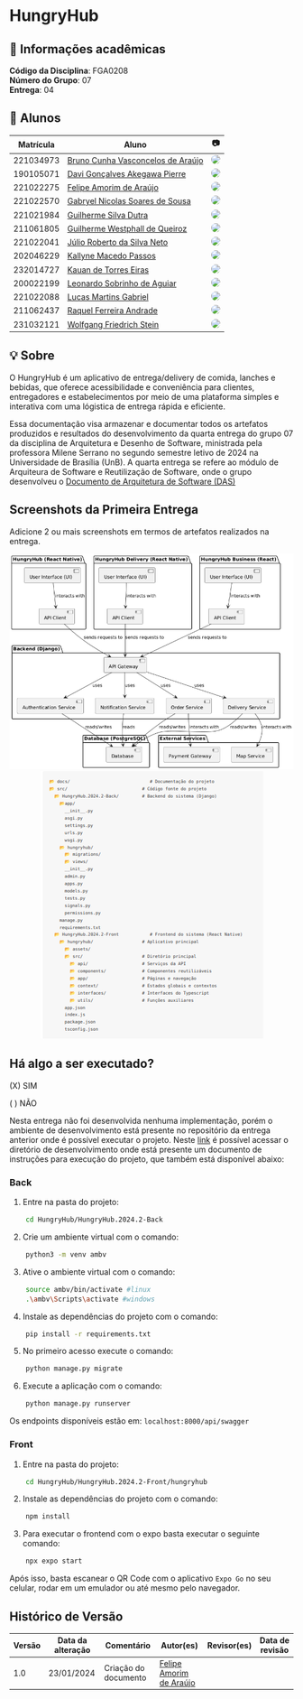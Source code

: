 # HungryHub

## 📃 Informações acadêmicas

**Código da Disciplina**: FGA0208<br>
**Número do Grupo**: 07<br>
**Entrega**: 04<br>

## 👥 Alunos

| Matrícula   | Aluno | 📷 |
|-------------|---------------------------------------------------------|-------------|
| 221034973   | [Bruno Cunha Vasconcelos de Araújo](https://github.com/brunocva) | <img width="100" src="https://github.com/brunocva.png" style="border-radius: 50px"/> |
| 190105071   | [Davi Gonçalves Akegawa Pierre](https://github.com/DaviPierre) | <img width="100" src="https://github.com/DaviPierre.png" style="border-radius: 50px"/> |
| 221022275   | [Felipe Amorim de Araújo](https://github.com/lipeaaraujo) | <img width="100" src="https://github.com/lipeaaraujo.png" style="border-radius: 50px"/> |
| 221022570   | [Gabryel Nicolas Soares de Sousa](https://github.com/gabryelns) | <img width="100" src="https://github.com/gabryelns.png" style="border-radius: 50px"/> |
| 221021984   | [Guilherme Silva Dutra](https://github.com/GuiDutra21) | <img width="100" src="https://github.com/GuiDutra21.png" style="border-radius: 50px"/> |
| 211061805   | [Guilherme Westphall de Queiroz](https://github.com/west7) | <img width="100" src="https://github.com/west7.png" style="border-radius: 50px"/> |
| 221022041   | [Júlio Roberto da Silva Neto](https://github.com/JulioR2022) | <img width="100" src="https://github.com/JulioR2022.png" style="border-radius: 50px"/> |
| 202046229   | [Kallyne Macedo Passos](https://github.com/kalipassos) | <img width="100" src="https://github.com/kalipassos.png" style="border-radius: 50px"/> |
| 232014727   | [Kauan de Torres Eiras](https://github.com/kauaneiras) | <img width="100" src="https://github.com/kauaneiras.png" style="border-radius: 50px"/> |
| 200022199   | [Leonardo Sobrinho de Aguiar](https://github.com/Leonardo0o0) | <img width="100" src="https://github.com/Leonardo0o0.png" style="border-radius: 50px"/> |
| 221022088   | [Lucas Martins Gabriel](https://github.com/martinsglucas) | <img width="100" src="https://github.com/martinsglucas.png" style="border-radius: 50px"/> |
| 211062437   | [Raquel Ferreira Andrade](https://github.com/raquel-andrade) | <img width="100" src="https://github.com/raquel-andrade.png" style="border-radius: 50px"/> |
| 231032121   | [Wolfgang Friedrich Stein](https://github.com/Wolffstein) | <img width="100" src="https://github.com/Wolffstein.png" style="border-radius: 50px"/> |

## 💡 Sobre 
O HungryHub é um aplicativo de entrega/delivery de comida, lanches e bebidas, que oferece acessibilidade e conveniência para clientes, entregadores e estabelecimentos por meio de uma plataforma simples e interativa com uma lógistica de entrega rápida e eficiente.

Essa documentação visa armazenar e documentar todos os artefatos produzidos e resultados do desenvolvimento da quarta entrega do grupo 07 da disciplina de Arquitetura e Desenho de Software, ministrada pela professora Milene Serrano no segundo semestre letivo de 2024 na Universidade de Brasília (UnB). A quarta entrega se refere ao módulo de Arquiteura de Software e Reutilização de Software, onde o grupo desenvolveu o [Documento de Arquitetura de Software (DAS)](./ArquiteturaReutilizacao/4.1.DAS.md)

## Screenshots da Primeira Entrega
Adicione 2 ou mais screenshots em termos de artefatos realizados na entrega.

<center>

![componentes](./ArquiteturaReutilizacao/assets/diagrama-componentes.png)
![estrutura-codigo](./ArquiteturaReutilizacao/assets/estrutura-codigo.png)

</center>

## Há algo a ser executado?

(X) SIM

( ) NÃO

Nesta entrega não foi desenvolvida nenhuma implementação, porém o ambiente de desenvolvimento está presente no repositório da entrega anterior onde é possível executar o projeto. Neste [link](https://github.com/UnBArqDsw2024-2/2024.2_G7_Entrega_Entrega_03/tree/main/src) é possível acessar o diretório de desenvolvimento onde está presente um documento de instruções para execução do projeto, que também está disponível abaixo:

### Back

1. Entre na pasta do projeto:

```bash
    cd HungryHub/HungryHub.2024.2-Back
```

2. Crie um ambiente virtual com o comando:

```bash
    python3 -m venv ambv
```

3. Ative o ambiente virtual com o comando:

```bash
    source ambv/bin/activate #linux
    .\ambv\Scripts\activate #windows
``` 
4. Instale as dependências do projeto com o comando:

```bash
    pip install -r requirements.txt
```
5. No primeiro acesso execute o comando:

```bash
    python manage.py migrate
```

6. Execute a aplicação com o comando:

```bash
    python manage.py runserver
```

Os endpoints disponíveis estão em:
`localhost:8000/api/swagger`

### Front

1. Entre na pasta do projeto:
   
```bash
    cd HungryHub/HungryHub.2024.2-Front/hungryhub
```

2. Instale as dependências do projeto com o comando:

```bash
    npm install
```

3. Para executar o frontend com o expo basta executar o seguinte comando:

```bash
    npx expo start
```
Após isso, basta escanear o QR Code com o aplicativo `Expo Go` no seu celular, rodar em um emulador ou até mesmo pelo navegador.

## Histórico de Versão

| Versão | Data da alteração | Comentário | Autor(es) | Revisor(es) | Data de revisão |
| -- | -- | -- | -- | -- | -- |
| 1.0 | 23/01/2024 | Criação do documento | [Felipe Amorim de Araújo](https://github.com/lipeaaraujo) | | |